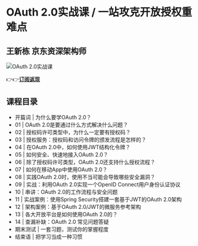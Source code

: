 OAuth 2.0实战课 / 一站攻克开放授权重难点
==========================

王新栋 **京东资深架构师**
---------------

![OAuth 2.0实战课](https://www.geekgay.com/storage/geek/geek_414d9628ea36c4e0de2e9d91464a65fc.jpg)  
  
👉👉[**订阅返现**](https://time.geekbang.org/column/intro/100053901?code=yANOcttWIEbf3SKL28oIcOgzzSwXQSkQtyZz9QUeawQ%3D "OAuth 2.0实战课")  
  
课程目录
----

  
  
- 开篇词 | 为什么要学OAuth 2.0？
- 01 | OAuth 2.0是要通过什么方式解决什么问题？
- 02 | 授权码许可类型中，为什么一定要有授权码？
- 03 | 授权服务：授权码和访问令牌的颁发流程是怎样的？
- 04 | 在OAuth 2.0中，如何使用JWT结构化令牌？
- 05 | 如何安全、快速地接入OAuth 2.0？
- 06 | 除了授权码许可类型，OAuth 2.0还支持什么授权流程？
- 07 | 如何在移动App中使用OAuth 2.0？
- 08 | 实践OAuth 2.0时，使用不当可能会导致哪些安全漏洞？
- 09 | 实战：利用OAuth 2.0实现一个OpenID Connect用户身份认证协议
- 10 | 串讲：OAuth 2.0的工作流程与安全问题
- 11 | 实战案例：使用Spring Security搭建一套基于JWT的OAuth 2.0架构
- 12 | 架构案例：基于OAuth 2.0/JWT的微服务参考架构
- 13 | 各大开放平台是如何使用OAuth 2.0的？
- 14 | 查漏补缺：OAuth 2.0 常见问题答疑
- 期末测试 | 一套习题，测试你的掌握程度
- 结束语 | 把学习当成一种习惯